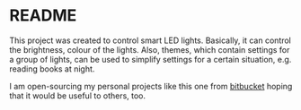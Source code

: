 # README #

This project was created to control smart LED lights. Basically, it can control the brightness, colour of the lights. Also, themes, which contain settings for a group of lights, can be used to simplify settings for a certain situation, e.g. reading books at night.

I am open-sourcing my personal projects like this one from [bitbucket](bitbucket.org) hoping that it would be useful to others, too.

